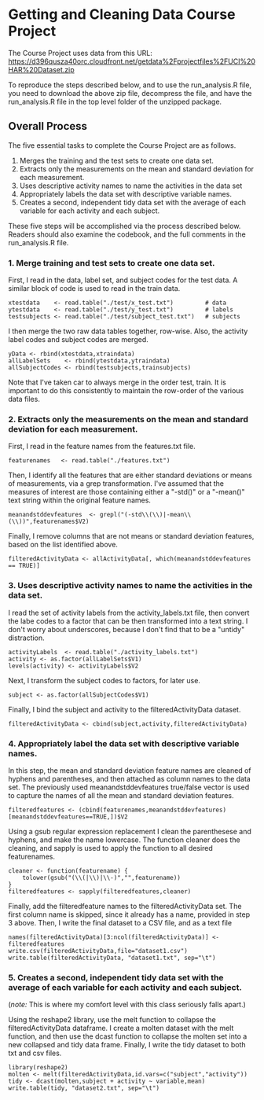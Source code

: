 # Getting and Cleaning Data Course Project

The Course Project uses data from this URL: https://d396qusza40orc.cloudfront.net/getdata%2Fprojectfiles%2FUCI%20HAR%20Dataset.zip 

To reproduce the steps described below, and to use the run_analysis.R file, you need to download the
above zip file, decompress the file, and have the run_analysis.R file in the top level folder of the unzipped 
package.

## Overall Process

The five essential tasks to complete the Course Project are as follows.

 1. Merges the training and the test sets to create one data set.
 2. Extracts only the measurements on the mean and standard deviation for each measurement. 
 3. Uses descriptive activity names to name the activities in the data set
 4. Appropriately labels the data set with descriptive variable names. 
 5. Creates a second, independent tidy data set with the average of each
    variable for each activity and each subject.

These five steps will be accomplished via the process described below. Readers should also
examine the codebook, and the full comments in the run_analysis.R file.

### 1. Merge training and test sets to create one data set.

First, I read in the data, label set, and subject codes for the test data. A similar block
of code is used to read in the train data.

```
xtestdata    <- read.table("./test/x_test.txt")         # data
ytestdata    <- read.table("./test/y_test.txt")         # labels
testsubjects <- read.table("./test/subject_test.txt")   # subjects
```

I then merge the two raw data tables together, row-wise.  Also, the activity label codes and subject
codes are merged.
```
yData <- rbind(xtestdata,xtraindata)
allLabelSets    <- rbind(ytestdata,ytraindata)
allSubjectCodes <- rbind(testsubjects,trainsubjects)
```

Note that I've taken car to always merge in the order test, train.  It is important to do this consistently
to maintain the row-order of the various data files.

### 2. Extracts only the measurements on the mean and standard deviation for each measurement.

First, I read in the feature names from the features.txt file.  
```
featurenames   <- read.table("./features.txt")
```
Then, I identify all the features that are either standard deviations or means of measurements, via
a grep transformation.  I've assumed that the measures of interest are those containing either a "-std()" or
a "-mean()" text string within the original feature names.
```
meanandstddevfeatures  <- grepl("(-std\\(\\)|-mean\\(\\))",featurenames$V2)
```
Finally, I  remove columns that are not means or standard deviation features, based on the list identified above.
```
filteredActivityData <- allActivityData[, which(meanandstddevfeatures == TRUE)]
```

### 3. Uses descriptive activity names to name the activities in the data set.

I read the set of activity labels from the activity_labels.txt file, then convert the 
labe codes to a factor that can be then transformed into a text string.  I don't worry about underscores, because
I don't find that to be a "untidy" distraction.
```
activityLabels  <- read.table("./activity_labels.txt")
activity <- as.factor(allLabelSets$V1)
levels(activity) <- activityLabels$V2
```
Next, I transform the subject codes to factors, for later use.
```
subject <- as.factor(allSubjectCodes$V1)
```
Finally, I bind the subject and activity to the filteredActivityData dataset.
```
filteredActivityData <- cbind(subject,activity,filteredActivityData)
```

### 4. Appropriately label the data set with descriptive variable names. 

In this step, the mean and standard deviation feature names are cleaned of hyphens and parentheses, and then attached as column names to the data set.  The previously used meanandstddevfeatures true/false vector is used to capture the names of all the mean and standard deviation features.
```
filteredfeatures <- (cbind(featurenames,meanandstddevfeatures)[meanandstddevfeatures==TRUE,])$V2
```

Using a gsub regular expression replacement I clean the parenthesese and hyphens, and make the name lowercase. The function cleaner does the cleaning, and sapply is used to apply the function to all desired featurenames.

```
cleaner <- function(featurename) {
    tolower(gsub("(\\(|\\)|\\-)","",featurename))
}
filteredfeatures <- sapply(filteredfeatures,cleaner)
```

Finally, add the filteredfeature names to the filteredActivityData set. The first column name is skipped, since it already has a name, provided in step 3 above.  Then, I write the final dataset to a CSV file, and as a text file
```
names(filteredActivityData)[3:ncol(filteredActivityData)] <- filteredfeatures
write.csv(filteredActivityData,file="dataset1.csv")
write.table(filteredActivityData, "dataset1.txt", sep="\t")
```


### 5. Creates a second, independent tidy data set with the average of each variable for each activity and each subject.

(*note:*  This is where my comfort level with this class seriously falls apart.)

Using the reshape2 library, use the melt function to collapse the filteredActivityData dataframe.  I create a molten
dataset with the melt function, and then use the dcast function to collapse the molten set into a new 
collapsed and tidy data frame.  Finally, I write the tidy dataset to both txt and csv files.

```
library(reshape2)
molten <- melt(filteredActivityData,id.vars=c("subject","activity"))
tidy <- dcast(molten,subject + activity ~ variable,mean)
write.table(tidy, "dataset2.txt", sep="\t")
```



